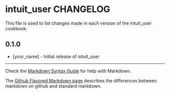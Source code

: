 intuit_user CHANGELOG
=====================

This file is used to list changes made in each version of the intuit_user cookbook.

0.1.0
-----
- [your_name] - Initial release of intuit_user

- - -
Check the [Markdown Syntax Guide](http://daringfireball.net/projects/markdown/syntax) for help with Markdown.

The [Github Flavored Markdown page](http://github.github.com/github-flavored-markdown/) describes the differences between markdown on github and standard markdown.
